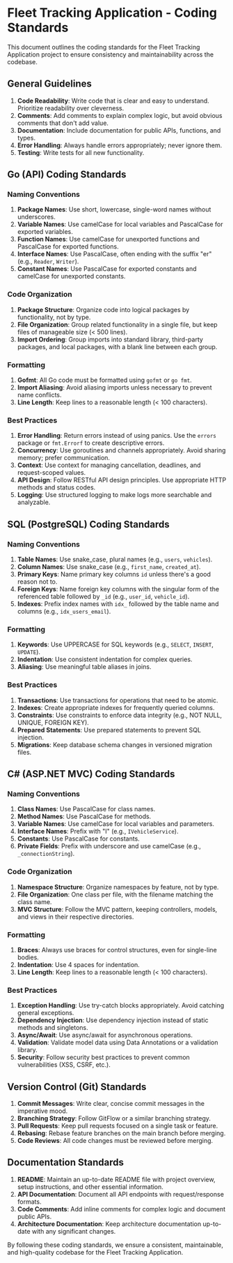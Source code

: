 # Fleet Tracking Application - Coding Standards

This document outlines the coding standards for the Fleet Tracking Application project to ensure consistency and maintainability across the codebase.

## General Guidelines

1. **Code Readability**: Write code that is clear and easy to understand. Prioritize readability over cleverness.
2. **Comments**: Add comments to explain complex logic, but avoid obvious comments that don't add value.
3. **Documentation**: Include documentation for public APIs, functions, and types.
4. **Error Handling**: Always handle errors appropriately; never ignore them.
5. **Testing**: Write tests for all new functionality.

## Go (API) Coding Standards

### Naming Conventions

1. **Package Names**: Use short, lowercase, single-word names without underscores.
2. **Variable Names**: Use camelCase for local variables and PascalCase for exported variables.
3. **Function Names**: Use camelCase for unexported functions and PascalCase for exported functions.
4. **Interface Names**: Use PascalCase, often ending with the suffix "er" (e.g., `Reader`, `Writer`).
5. **Constant Names**: Use PascalCase for exported constants and camelCase for unexported constants.

### Code Organization

1. **Package Structure**: Organize code into logical packages by functionality, not by type.
2. **File Organization**: Group related functionality in a single file, but keep files of manageable size (< 500 lines).
3. **Import Ordering**: Group imports into standard library, third-party packages, and local packages, with a blank line between each group.

### Formatting

1. **Gofmt**: All Go code must be formatted using `gofmt` or `go fmt`.
2. **Import Aliasing**: Avoid aliasing imports unless necessary to prevent name conflicts.
3. **Line Length**: Keep lines to a reasonable length (< 100 characters).

### Best Practices

1. **Error Handling**: Return errors instead of using panics. Use the `errors` package or `fmt.Errorf` to create descriptive errors.
2. **Concurrency**: Use goroutines and channels appropriately. Avoid sharing memory; prefer communication.
3. **Context**: Use context for managing cancellation, deadlines, and request-scoped values.
4. **API Design**: Follow RESTful API design principles. Use appropriate HTTP methods and status codes.
5. **Logging**: Use structured logging to make logs more searchable and analyzable.

## SQL (PostgreSQL) Coding Standards

### Naming Conventions

1. **Table Names**: Use snake_case, plural names (e.g., `users`, `vehicles`).
2. **Column Names**: Use snake_case (e.g., `first_name`, `created_at`).
3. **Primary Keys**: Name primary key columns `id` unless there's a good reason not to.
4. **Foreign Keys**: Name foreign key columns with the singular form of the referenced table followed by `_id` (e.g., `user_id`, `vehicle_id`).
5. **Indexes**: Prefix index names with `idx_` followed by the table name and columns (e.g., `idx_users_email`).

### Formatting

1. **Keywords**: Use UPPERCASE for SQL keywords (e.g., `SELECT`, `INSERT`, `UPDATE`).
2. **Indentation**: Use consistent indentation for complex queries.
3. **Aliasing**: Use meaningful table aliases in joins.

### Best Practices

1. **Transactions**: Use transactions for operations that need to be atomic.
2. **Indexes**: Create appropriate indexes for frequently queried columns.
3. **Constraints**: Use constraints to enforce data integrity (e.g., NOT NULL, UNIQUE, FOREIGN KEY).
4. **Prepared Statements**: Use prepared statements to prevent SQL injection.
5. **Migrations**: Keep database schema changes in versioned migration files.

## C# (ASP.NET MVC) Coding Standards

### Naming Conventions

1. **Class Names**: Use PascalCase for class names.
2. **Method Names**: Use PascalCase for methods.
3. **Variable Names**: Use camelCase for local variables and parameters.
4. **Interface Names**: Prefix with "I" (e.g., `IVehicleService`).
5. **Constants**: Use PascalCase for constants.
6. **Private Fields**: Prefix with underscore and use camelCase (e.g., `_connectionString`).

### Code Organization

1. **Namespace Structure**: Organize namespaces by feature, not by type.
2. **File Organization**: One class per file, with the filename matching the class name.
3. **MVC Structure**: Follow the MVC pattern, keeping controllers, models, and views in their respective directories.

### Formatting

1. **Braces**: Always use braces for control structures, even for single-line bodies.
2. **Indentation**: Use 4 spaces for indentation.
3. **Line Length**: Keep lines to a reasonable length (< 100 characters).

### Best Practices

1. **Exception Handling**: Use try-catch blocks appropriately. Avoid catching general exceptions.
2. **Dependency Injection**: Use dependency injection instead of static methods and singletons.
3. **Async/Await**: Use async/await for asynchronous operations.
4. **Validation**: Validate model data using Data Annotations or a validation library.
5. **Security**: Follow security best practices to prevent common vulnerabilities (XSS, CSRF, etc.).

## Version Control (Git) Standards

1. **Commit Messages**: Write clear, concise commit messages in the imperative mood.
2. **Branching Strategy**: Follow GitFlow or a similar branching strategy.
3. **Pull Requests**: Keep pull requests focused on a single task or feature.
4. **Rebasing**: Rebase feature branches on the main branch before merging.
5. **Code Reviews**: All code changes must be reviewed before merging.

## Documentation Standards

1. **README**: Maintain an up-to-date README file with project overview, setup instructions, and other essential information.
2. **API Documentation**: Document all API endpoints with request/response formats.
3. **Code Comments**: Add inline comments for complex logic and document public APIs.
4. **Architecture Documentation**: Keep architecture documentation up-to-date with any significant changes.

By following these coding standards, we ensure a consistent, maintainable, and high-quality codebase for the Fleet Tracking Application. 